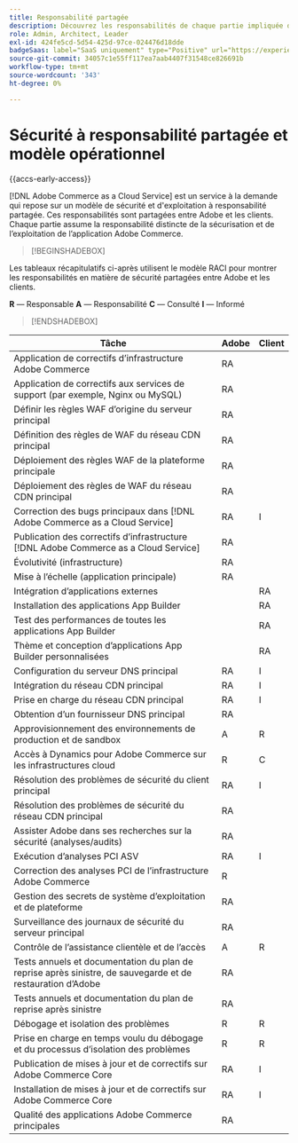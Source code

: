 ```yaml
---
title: Responsabilité partagée
description: Découvrez les responsabilités de chaque partie impliquée dans votre projet en matière  [!DNL Adobe Commerce as a Cloud Service]  sécurité.
role: Admin, Architect, Leader
exl-id: 424fe5cd-5d54-425d-97ce-024476d18dde
badgeSaas: label="SaaS uniquement" type="Positive" url="https://experienceleague.adobe.com/en/docs/commerce/user-guides/product-solutions" tooltip="S’applique uniquement aux projets Adobe Commerce as a Cloud Service et Adobe Commerce Optimizer (infrastructure SaaS gérée par Adobe)."
source-git-commit: 34057c1e55ff117ea7aab4407f31548ce826691b
workflow-type: tm+mt
source-wordcount: '343'
ht-degree: 0%

---
```


# Sécurité à responsabilité partagée et modèle opérationnel

{{accs-early-access}}

[!DNL Adobe Commerce as a Cloud Service] est un service à la demande qui repose sur un modèle de sécurité et d&#39;exploitation à responsabilité partagée. Ces responsabilités sont partagées entre Adobe et les clients. Chaque partie assume la responsabilité distincte de la sécurisation et de l’exploitation de l’application Adobe Commerce.

>[!BEGINSHADEBOX]

Les tableaux récapitulatifs ci-après utilisent le modèle RACI pour montrer les responsabilités en matière de sécurité partagées entre Adobe et les clients.

**R** — Responsable
**A** — Responsabilité
**C** — Consulté
**I** — Informé

>[!ENDSHADEBOX]

| Tâche | Adobe | Client |
| --- | --- | --- |
| Application de correctifs d’infrastructure Adobe Commerce | RA | |
| Application de correctifs aux services de support (par exemple, Nginx ou MySQL) | RA | |
| Définir les règles WAF d’origine du serveur principal | RA | |
| Définition des règles de WAF du réseau CDN principal | RA | |
| Déploiement des règles WAF de la plateforme principale | RA | |
| Déploiement des règles de WAF du réseau CDN principal | RA | |
| Correction des bugs principaux dans [!DNL Adobe Commerce as a Cloud Service] | RA | I |
| Publication des correctifs d’infrastructure [!DNL Adobe Commerce as a Cloud Service] | RA | |
| Évolutivité (infrastructure) | RA | |
| Mise à l’échelle (application principale) | RA | |
| Intégration d’applications externes | | RA |
| Installation des applications App Builder | | RA |
| Test des performances de toutes les applications App Builder | | RA |
| Thème et conception d’applications App Builder personnalisées | | RA |
| Configuration du serveur DNS principal | RA | I |
| Intégration du réseau CDN principal | RA | I |
| Prise en charge du réseau CDN principal | RA | I |
| Obtention d’un fournisseur DNS principal | RA | |
| Approvisionnement des environnements de production et de sandbox | A | R |
| Accès à Dynamics pour Adobe Commerce sur les infrastructures cloud | R | C |
| Résolution des problèmes de sécurité du client principal | RA | I |
| Résolution des problèmes de sécurité du réseau CDN principal | RA | |
| Assister Adobe dans ses recherches sur la sécurité (analyses/audits) | RA | |
| Exécution d’analyses PCI ASV | RA | I |
| Correction des analyses PCI de l’infrastructure Adobe Commerce | R | |
| Gestion des secrets de système d’exploitation et de plateforme | RA | |
| Surveillance des journaux de sécurité du serveur principal | RA | |
| Contrôle de l’assistance clientèle et de l’accès | A | R |
| Tests annuels et documentation du plan de reprise après sinistre, de sauvegarde et de restauration d’Adobe | RA | |
| Tests annuels et documentation du plan de reprise après sinistre | RA | |
| Débogage et isolation des problèmes | R | R |
| Prise en charge en temps voulu du débogage et du processus d’isolation des problèmes | R | R |
| Publication de mises à jour et de correctifs sur Adobe Commerce Core | RA | I |
| Installation de mises à jour et de correctifs sur Adobe Commerce Core | RA | I |
| Qualité des applications Adobe Commerce principales | RA | |
